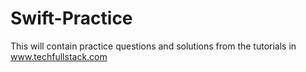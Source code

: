 # Swift-Practice
This will contain practice questions and solutions from the tutorials in www.techfullstack.com
